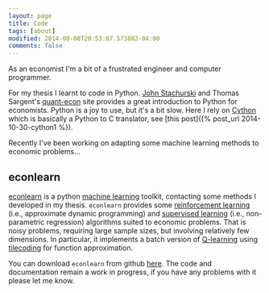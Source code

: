 ```yaml
---
layout: page
title: Code
tags: [about]
modified: 2014-08-08T20:53:07.573882-04:00
comments: false
---
```

As an economist I'm a bit of a frustrated engineer and computer programmer. 

For my thesis I learnt to code in Python. [John Stachurski](http://johnstachurski.net/) and Thomas Sargent's [quant-econ](http://quant-econ.net/) site provides a great introduction to Python for economists. Python is a joy to use, but it's a bit slow. Here I rely on [Cython](http://cython.org/) which is basically a Python to C translator, see [this post]({% post_url 2014-10-30-cython1 %}).

Recently I've been working on adapting some machine learning methods to economic problems...

econlearn
---------

[econlearn](https://github.com/nealbob/econlearn) is a python [machine learning](http://en.wikipedia.org/wiki/Machine_learning) toolkit, contacting some methods I developed in my thesis. `econlearn` provides some [reinforcement learning](http://en.wikipedia.org/wiki/Reinforcement_learning) (i.e., approximate dynamic programming) and [supervised learning](http://en.wikipedia.org/wiki/Supervised_learning) (i.e., non-parametric regression) algorithms suited to economic problems. That is noisy problems, requiring large sample sizes, but involving relatively few dimensions. In particular, it implements a batch version of [Q-learning](http://en.wikipedia.org/wiki/Q-learning) using [tilecoding](http://en.wikipedia.org/wiki/Cerebellar_Model_Articulation_Controller) for function approximation. 

You can download `econlearn` from github [here](https://github.com/nealbob/econlearn). The code and documentation remain a work in progress, if you have any problems with it please let me know.
